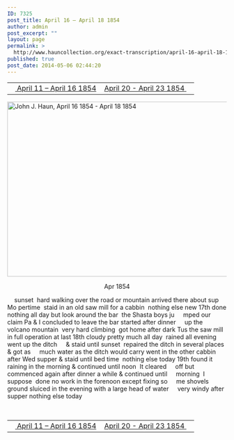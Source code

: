 ```yaml
---
ID: 7325
post_title: April 16 – April 18 1854
author: admin
post_excerpt: ""
layout: page
permalink: >
  http://www.hauncollection.org/exact-transcription/april-16-april-18-1854/
published: true
post_date: 2014-05-06 02:44:20
---
```

<table style="width: 100%;" align="center">
<tbody>
<tr>
<td width="50%"><a href="http://www.hauncollection.org/version-2/version-ii-series-i/april-11-april-16-1854/"><img src="https://lh3.googleusercontent.com/-EFJpxxNiPNw/VqgtWBCZrMI/AAAAAAAAAFU/WfY4lPFWWkg/s800-Ic42/Soeb-Plain-Arrows-8-10px.png" alt="" width="10" height="10" /> April 11 – April 16 1854</a></td>
<td style="text-align: right;"><a href="http://www.hauncollection.org/version-2/version-ii-series-i/april-20-april-23-1854/"> April 20 - April 23 1854</a><a href="http://www.hauncollection.org/version-2/version-ii-series-i/april-20-april-23-1854/"> <img src="https://lh3.googleusercontent.com/-67k0cYlpXHw/VqgtWKz1MXI/AAAAAAAAAFU/k9PW_Piyurk/s800-Ic42/Soeb-Plain-Arrows-5-10px.png" alt="" width="10" height="10" /></a></td>
</tr>
</tbody>
</table>
<a href="http://www.hauncollection.org/?attachment_id=2253" target="_blank" rel="noopener"><img class="alignnone size-large wp-image-2253" src="http://www.hauncollection.org/wp-content/uploads/John Haun/JJH_023_April 16 1854 - April 18 1854-1024x682.jpg" alt="John J. Haun, April 16 1854 - April 18 1854" width="604" height="402" /></a>
<p style="text-align: center;">Apr 1854</p>
<span style="margin-left: 16px;">sunset  hard walking over the road or mountain arrived there about sup</span>
Mo pertime  staid in an old saw mill for a cabbin  nothing else new
17th done nothing all day but look around the bar  the Shasta boys ju
<span style="margin-left: 16px;">mped our claim Pa &amp; I concluded to leave the bar started after dinner
<span style="margin-left: 16px;">up the volcano mountain  very hard climbing  got home after dark</span></span>
Tus the saw mill in full operation at last
18th cloudy pretty much all day  rained all evening  went up the ditch
<span style="margin-left: 16px;">&amp; staid until sunset  repaired the ditch in several places &amp; got as
<span style="margin-left: 16px;">much water as the ditch would carry went in the other cabbin after</span></span>
Wed supper &amp; staid until bed time  nothing else today
19th found it raining in the morning &amp; continued until noon  It cleared
<span style="margin-left: 16px;">off but commenced again after dinner a while &amp; continued until
<span style="margin-left: 16px;">morning  I suppose  done no work in the forenoon except fixing so
<span style="margin-left: 16px;">me shovels  ground sluiced in the evening with a large head of water
<span style="margin-left: 16px;">very windy after supper nothing else today</span></span></span></span>

&nbsp;
<table style="width: 100%;" align="center">
<tbody>
<tr>
<td width="50%"><a href="http://www.hauncollection.org/version-2/version-ii-series-i/april-11-april-16-1854/"><img src="https://lh3.googleusercontent.com/-EFJpxxNiPNw/VqgtWBCZrMI/AAAAAAAAAFU/WfY4lPFWWkg/s800-Ic42/Soeb-Plain-Arrows-8-10px.png" alt="" width="10" height="10" /> April 11 – April 16 1854</a></td>
<td style="text-align: right;"><a href="http://www.hauncollection.org/version-2/version-ii-series-i/april-20-april-23-1854/"> April 20 - April 23 1854</a><a href="http://www.hauncollection.org/version-2/version-ii-series-i/april-20-april-23-1854/"> <img src="https://lh3.googleusercontent.com/-67k0cYlpXHw/VqgtWKz1MXI/AAAAAAAAAFU/k9PW_Piyurk/s800-Ic42/Soeb-Plain-Arrows-5-10px.png" alt="" width="10" height="10" /></a></td>
</tr>
</tbody>
</table>